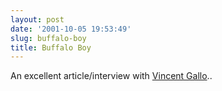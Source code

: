 ```yaml
---
layout: post
date: '2001-10-05 19:53:49'
slug: buffalo-boy
title: Buffalo Boy
---
```


An excellent article/interview with [Vincent Gallo](http://film.guardian.co.uk/interview/interviewpages/0,6737,560472,00.html)..